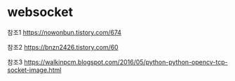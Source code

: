 # websocket

참조1
https://nowonbun.tistory.com/674

참조2
https://bnzn2426.tistory.com/60

참조3
https://walkinpcm.blogspot.com/2016/05/python-python-opencv-tcp-socket-image.html